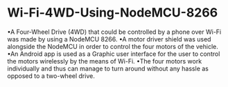 # Wi-Fi-4WD-Using-NodeMCU-8266
•A Four-Wheel Drive (4WD) that could be controlled by a phone over Wi-Fi was made by using a NodeMCU 8266. 
•A motor driver shield was used alongside the NodeMCU in order to control the four motors of the vehicle. 
•An Android app is used as a Graphic user interface for the user to control the motors wirelessly by the means of Wi-Fi. 
•The four motors work individually and thus can manage to turn around without any hassle as opposed to a two-wheel drive.
